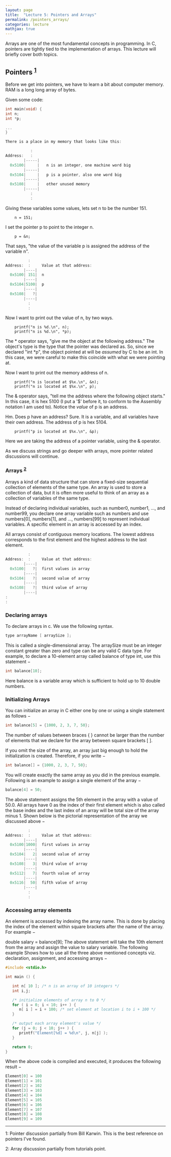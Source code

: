 ```yaml
---
layout: page
title:  "Lecture 5: Pointers and Arrays"
permalink: /pointers_arrays/
categories: lecture
mathjax: true
---
```


Arrays are one of the most fundamental concepts in programming.  In C, pointers are tightly tied to the implementation of arrays.  This lecture will briefly cover both topics.


## Pointers <sup>[1](#footnote1)</sup>

Before we get into pointers, we have to learn a bit about computer memory.  RAM is a long long array of bytes.  

Given some code:

``` c
int main(void) {
int n;
int *p;

...
}

There is a place in my memory that looks like this:

           :
Address:   :
        |-----|
  0x5100|     |   n is an integer, one machine word big
        |-----|
  0x5104|     |   p is a pointer, also one word big
        |-----|
  0x5108|     |   other unused memory
        |-----|
           :
           :
```

Giving these variables some values, lets set n to be the number 151.

        n = 151;

I set the pointer p to point to the integer n.

        p = &n;

That says, "the value of the variable p is assigned the
address of the variable n".

``` c
          :
Address:  :     Value at that address:
        |----|
  0x5100| 151|  n
        |----|
  0x5104|5100|  p
        |----|
  0x5108|   ?|
        |----|
          :
          :
```

Now I want to print out the value of n, by two ways.

        printf("n is %d.\n", n);
        printf("n is %d.\n", *p);

The * operator says, "give me the object at the following address."
The object's type is the type that the pointer was declared as.
So, since we declared "int *p", the object pointed at will be
_assumed_ by C to be an int.  In this case, we were careful to
make this coincide with what we were pointing at.

Now I want to print out the memory address of n.

        printf("n is located at $%x.\n", &n);
        printf("n is located at $%x.\n", p);

The & operator says, "tell me the address where the following object
starts."  In this case, it is hex 5100 (I put a '$' before it, to
conform to the Assembly notation I am used to).
Notice the _value_ of p is an address.

Hm.  Does p have an address?  Sure.  It is a variable, and all
variables have their own address.  The address of p is hex 5104.

        printf("p is located at $%x.\n", &p);

Here we are taking the address of a pointer variable,
using the & operator.

As we discuss strings and go deeper with arrays, more pointer related discussions will continue.


### Arrays <sup>[2](#footnote1)</sup>

Arrays a kind of data structure that can store a fixed-size sequential collection of elements of the same type. An array is used to store a collection of data, but it is often more useful to think of an array as a collection of variables of the same type.

Instead of declaring individual variables, such as number0, number1, ..., and number99, you declare one array variable such as numbers and use numbers[0], numbers[1], and ..., numbers[99] to represent individual variables. A specific element in an array is accessed by an index.

All arrays consist of contiguous memory locations. The lowest address corresponds to the first element and the highest address to the last element.

``` c
          :
Address:  :     Value at that address:
        |----|
  0x5100|   ?|  first values in array
        |----|
  0x5104|   ?|  second value of array
        |----|
  0x5108|   ?|  third value of array
        |----|
:
:
```

### Declaring arrays

To declare arrays in c.  We use the following syntax.

``` c
type arrayName [ arraySize ];
```

This is called a single-dimensional array. The arraySize must be an integer constant greater than zero and type can be any valid C data type. For example, to declare a 10-element array called balance of type int, use this statement −

``` c
int balance[10];
```

Here balance is a variable array which is sufficient to hold up to 10 double numbers.


### Initializing Arrays

You can initialize an array in C either one by one or using a single statement as follows −

``` c
int balance[5] = {1000, 2, 3, 7, 50};
```

The number of values between braces { } cannot be larger than the number of elements that we declare for the array between square brackets [ ].

If you omit the size of the array, an array just big enough to hold the initialization is created. Therefore, if you write −

``` c
int balance[] = {1000, 2, 3, 7, 50};
```

You will create exactly the same array as you did in the previous example. Following is an example to assign a single element of the array −

``` c
balance[4] = 50;
```

The above statement assigns the 5th element in the array with a value of 50.0. All arrays have 0 as the index of their first element which is also called the base index and the last index of an array will be total size of the array minus 1. Shown below is the pictorial representation of the array we discussed above −

``` c
          :
Address:  :     Value at that address:
        |----|
  0x5100|1000|  first values in array
        |----|
  0x5104|   2|  second value of array
        |----|
  0x5108|   3|  third value of array
        |----|
  0x5112|   7|  fourth value of array
        |----|
  0x5116|  50|  fifth value of array
        |----|
          :
          :
```

### Accessing array elements
An element is accessed by indexing the array name. This is done by placing the index of the element within square brackets after the name of the array. For example −

double salary = balance[9];
The above statement will take the 10th element from the array and assign the value to salary variable. The following example Shows how to use all the three above mentioned concepts viz. declaration, assignment, and accessing arrays −

``` c
#include <stdio.h>

int main () {

   int n[ 10 ]; /* n is an array of 10 integers */
   int i,j;

   /* initialize elements of array n to 0 */         
   for ( i = 0; i < 10; i++ ) {
      n[ i ] = i + 100; /* set element at location i to i + 100 */
   }

   /* output each array element's value */
   for (j = 0; j < 10; j++ ) {
      printf("Element[%d] = %d\n", j, n[j] );
   }

   return 0;
}
```

When the above code is compiled and executed, it produces the following result −

``` c
Element[0] = 100
Element[1] = 101
Element[2] = 102
Element[3] = 103
Element[4] = 104
Element[5] = 105
Element[6] = 106
Element[7] = 107
Element[8] = 108
Element[9] = 109
```

---

<a name="footnote1">1</a>: Pointer discussion partially from Bill Karwin.  This is the best reference on pointers I've found.

<a name="footnote2">2</a>: Array discussion partially from tutorials point.
